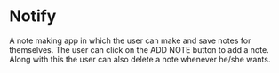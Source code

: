 # Notify
A note making app in which the user can make and save notes for themselves. The user can click on the ADD NOTE button to add a note. Along with this the user can also delete a note whenever he/she wants.
